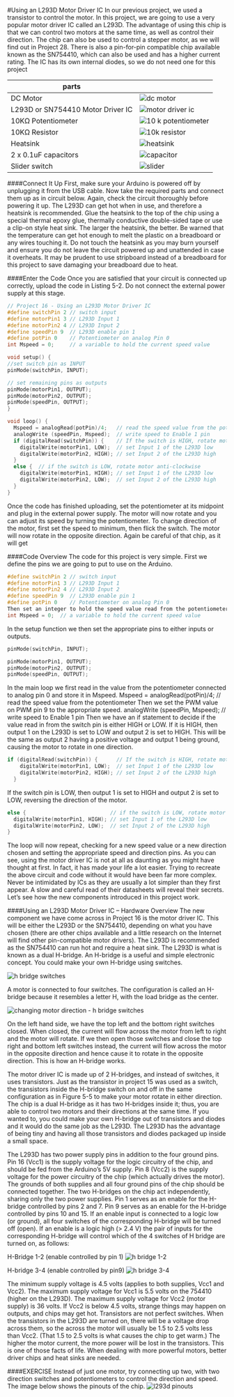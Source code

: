 #Using an L293D Motor Driver IC
In our previous project, we used a transistor to control the motor. In this project, we are going to use a very popular motor driver IC called an L293D. The advantage of using this chip is that we can control two motors at the same time, as well as control their direction. The chip can also be used to control a stepper motor, as we will find out in Project 28. There is also a pin-for-pin compatible chip available known as the SN754410, which can also be used and has a higher current rating. The IC has its own internal diodes, so we do not need one for this project

| parts |   |
|-------|---|
|DC Motor   | ![dc motor](https://cloud.githubusercontent.com/assets/3673943/3596515/c950444e-0cc5-11e4-9b3f-4078063025fd.jpg)|
|L293D or SN754410 Motor Driver IC  | ![motor driver ic](https://cloud.githubusercontent.com/assets/3673943/3596679/4d2cd348-0cc8-11e4-99f5-491878f1dff6.jpg) |
|10KΩ Potentiometer | ![10 k potentiometer](https://cloud.githubusercontent.com/assets/3673943/3596514/c94ffe80-0cc5-11e4-9cd8-4a0549e28668.jpg) |
|10KΩ Resistor  | ![10k resistor](https://cloud.githubusercontent.com/assets/3673943/3596092/7911c1ca-0cbf-11e4-92df-eb7f433b9511.jpg)|
|Heatsink   | ![heatsink](https://cloud.githubusercontent.com/assets/3673943/3596677/4d27d7e4-0cc8-11e4-83b7-42e36be83163.jpg)|
|2 x 0.1uF capacitors| ![capacitor](https://cloud.githubusercontent.com/assets/3673943/3596678/4d280610-0cc8-11e4-9ac2-dcca865c67bf.jpg) |
| Slider switch | ![slider](https://cloud.githubusercontent.com/assets/3673943/3596680/4d2ea5b0-0cc8-11e4-89c8-4e6abd60987a.jpg) |

####Connect It Up
First, make sure your Arduino is powered off by unplugging it from the USB cable. Now take the required parts and connect them up as in circuit below. Again, check the circuit thoroughly before powering it up. The L293D can get hot when in use, and therefore a heatsink is recommended. Glue the heatsink to the top of the chip using a special thermal epoxy glue, thermally conductive double-sided tape or use a clip-on style heat sink. The larger the heatsink, the better. Be warned that the temperature can get hot enough to melt the plastic on a breadboard or any wires touching it. Do not touch the heatsink as you may burn yourself and ensure you do not leave the circuit powered up and unattended in case it overheats. It may be prudent to use stripboard instead of a breadboard for this project to save damaging your breadboard due to heat.


####Enter the Code
Once you are satisfied that your circuit is connected up correctly, upload the code in Listing 5-2. Do not connect the external power supply at this stage.

```c
// Project 16 - Using an L293D Motor Driver IC
#define switchPin 2 // switch input
#define motorPin1 3 // L293D Input 1
#define motorPin2 4 // L293D Input 2
#define speedPin 9  // L293D enable pin 1
#define potPin 0    // Potentiometer on analog Pin 0
int Mspeed = 0;     // a variable to hold the current speed value

void setup() {
//set switch pin as INPUT
pinMode(switchPin, INPUT);

// set remaining pins as outputs
pinMode(motorPin1, OUTPUT);
pinMode(motorPin2, OUTPUT);
pinMode(speedPin, OUTPUT);
}

void loop() {
  Mspeed = analogRead(potPin)/4;   // read the speed value from the potentiometer
  analogWrite (speedPin, Mspeed);  // write speed to Enable 1 pin
  if (digitalRead(switchPin)) {    // If the switch is HIGH, rotate motor clockwise
    digitalWrite(motorPin1, LOW);  // set Input 1 of the L293D low
    digitalWrite(motorPin2, HIGH); // set Input 2 of the L293D high
  }
  else {  // if the switch is LOW, rotate motor anti-clockwise
    digitalWrite(motorPin1, HIGH); // set Input 1 of the L293D low
    digitalWrite(motorPin2, LOW);  // set Input 2 of the L293D high
  }
}
```

Once the code has finished uploading, set the potentiometer at its midpoint and plug in the external power supply. The motor will now rotate and you can adjust its speed by turning the potentiometer. To change direction of the motor, first set the speed to minimum, then flick the switch. The motor will now rotate in the opposite direction. Again be careful of that chip, as it will get 

####Code Overview
The code for this project is very simple. First we define the pins we are going to put to use on the Arduino.
```c
#define switchPin 2 // switch input
#define motorPin1 3 // L293D Input 1
#define motorPin2 4 // L293D Input 2
#define speedPin 9  // L293D enable pin 1
#define potPin 0    // Potentiometer on analog Pin 0
Then set an integer to hold the speed value read from the potentiometer.
int Mspeed = 0;  // a variable to hold the current speed value
```

In the setup function we then set the appropriate pins to either inputs or outputs.
```c
pinMode(switchPin, INPUT);

pinMode(motorPin1, OUTPUT);
pinMode(motorPin2, OUTPUT);
pinMode(speedPin, OUTPUT);
```

In the main loop we first read in the value from the potentiometer connected to analog pin 0 and store it in Mspeed.
Mspeed = analogRead(potPin)/4; // read the speed value from the potentiometer
Then we set the PWM value on PWM pin 9 to the appropriate speed.
analogWrite (speedPin, Mspeed); // write speed to Enable 1 pin
Then we have an if statement to decide if the value read in from the switch pin is either HIGH or LOW. If it is HIGH, then output 1 on the L293D is set to LOW and output 2 is set to HIGH. This will be the same as output 2 having a positive voltage and output 1 being ground, causing the motor to rotate in one direction.
```c
if (digitalRead(switchPin)) {      // If the switch is HIGH, rotate motor clockwise
    digitalWrite(motorPin1, LOW);  // set Input 1 of the L293D low
    digitalWrite(motorPin2, HIGH); // set Input 2 of the L293D high
  }
```

If the switch pin is LOW, then output 1 is set to HIGH and output 2 is set to LOW, reversing the direction of the motor.

```c
else {                           // if the switch is LOW, rotate motor anti-clockwise
  digitalWrite(motorPin1, HIGH); // set Input 1 of the L293D low
  digitalWrite(motorPin2, LOW);  // set Input 2 of the L293D high
}
```

The loop will now repeat, checking for a new speed value or a new direction chosen and setting the appropriate speed and direction pins. As you can see, using the motor driver IC is not at all as daunting as you might have thought at first. In fact, it has made your life a lot easier. Trying to recreate the above circuit and code without it would have been far more complex. Never be intimidated by ICs as they are usually a lot simpler than they first appear. A slow and careful read of their datasheets will reveal their secrets. Let’s see how the new components introduced in this project work.

####Using an L293D Motor Driver IC – Hardware Overview
The new component we have come across in Project 16 is the motor driver IC. This will be either the L293D or the SN754410, depending on what you have chosen (there are other chips available and a little research on the Internet will find other pin-compatible motor drivers). The L293D is recommended as the SN754410 can run hot and require a heat sink.
The L293D is what is known as a dual H-bridge. An H-bridge is a useful and simple electronic concept. You could make your own H-bridge using switches.

![h bridge switches](https://cloud.githubusercontent.com/assets/3673943/3596842/e48520c2-0cca-11e4-9a0d-3dcdb12a3aa5.jpg)

A motor is connected to four switches. The configuration is called an H-bridge because it resembles a letter H, with the load bridge as the center.

![changing motor direction - h bridge switches](https://cloud.githubusercontent.com/assets/3673943/3596838/e43233ee-0cca-11e4-98ba-5321b74e58c9.jpg)

On the left hand side, we have the top left and the bottom right switches closed. When closed, the current will flow across the motor from left to right and the motor will rotate. If we then open those switches and close the top right and bottom left switches instead, the current will flow across the motor in the opposite direction and hence cause it to rotate in the opposite direction. This is how an H-bridge works.

The motor driver IC is made up of 2 H-bridges, and instead of switches, it uses transistors. Just as the transistor in project 15 was used as a switch, the transistors inside the H-bridge switch on and off in the same configuration as in Figure 5-5 to make your motor rotate in either direction. The chip is a dual H-bridge as it has two H-bridges inside it; thus, you are able to control two motors and their directions at the same time.
If you wanted to, you could make your own H-bridge out of transistors and diodes and it would do the same job as the L293D. The L293D has the advantage of being tiny and having all those transistors and diodes packaged up inside a small space.

The L293D has two power supply pins in addition to the four ground pins. Pin 16 (Vcc1) is the supply voltage for the logic circuitry of the chip, and should be fed from the Arduino’s 5V supply. Pin 8 (Vcc2) is the supply voltage for the power circuitry of the chip (which actually drives the motor). The grounds of both supplies and all four ground pins of the chip should be connected together. The two H-bridges on the chip act independently, sharing only the two power supplies. Pin 1 serves as an enable for the H-bridge controlled by pins 2 and 7. Pin 9 serves as an enable for the H-bridge controlled by pins 10 and 15. If an enable input is connected to a logic low (or ground), all four switches of the corresponding H-bridge will be turned off (open). If an enable is a logic high (> 2.4 V) the pair of inputs for the corresponding H-bridge will control which of the 4 switches of H bridge are turned on, as follows:

H-Bridge 1-2 (enable controlled by pin 1)
![h bridge 1-2](https://cloud.githubusercontent.com/assets/3673943/3596839/e4510986-0cca-11e4-9b24-cf6fc6e2949f.JPG)

H-bridge 3-4  (enable controlled by pin9)
![h bridge 3-4](https://cloud.githubusercontent.com/assets/3673943/3596840/e470bf42-0cca-11e4-998c-6d2f5a9e5505.JPG)

The minimum supply voltage is 4.5 volts (applies to both supplies, Vcc1 and Vcc2). The maximum supply voltage for Vcc1 is 5.5 volts on the 754410 (higher on the L293D). The maximum supply voltage for Vcc2 (motor supply) is 36 volts. If Vcc2 is below 4.5 volts, strange things may happen on outputs, and chips may get hot.
Transistors are not perfect switches. When the transistors in the L293D are turned on, there will be a voltage drop across them, so the across the motor will usually be 1.5 to 2.5 volts less than Vcc2. (That 1.5 to 2.5 volts is what causes the chip to get warm.) The higher the motor current, the more power will be lost in the transistors. This is one of those facts of life. When dealing with more powerful motors, better driver chips and heat sinks are needed.

####EXERCISE
Instead of just one motor, try connecting up two, with two direction switches and potentiometers to control the direction and speed. The image below shows the pinouts of the chip.
![l293d pinouts](https://cloud.githubusercontent.com/assets/3673943/3596841/e48512d0-0cca-11e4-98b8-a829903e05bd.JPG)


